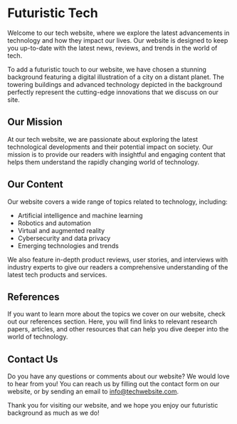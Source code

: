 <!--font:Poppins-->

# Futuristic Tech

Welcome to our tech website, where we explore the latest advancements in technology and how they impact our lives. Our website is designed to keep you up-to-date with the latest news, reviews, and trends in the world of tech.

To add a futuristic touch to our website, we have chosen a stunning background featuring a digital illustration of a city on a distant planet. The towering buildings and advanced technology depicted in the background perfectly represent the cutting-edge innovations that we discuss on our site.

## Our Mission

At our tech website, we are passionate about exploring the latest technological developments and their potential impact on society. Our mission is to provide our readers with insightful and engaging content that helps them understand the rapidly changing world of technology.

## Our Content

Our website covers a wide range of topics related to technology, including:

- Artificial intelligence and machine learning
- Robotics and automation
- Virtual and augmented reality
- Cybersecurity and data privacy
- Emerging technologies and trends

We also feature in-depth product reviews, user stories, and interviews with industry experts to give our readers a comprehensive understanding of the latest tech products and services.

## References

If you want to learn more about the topics we cover on our website, check out our references section. Here, you will find links to relevant research papers, articles, and other resources that can help you dive deeper into the world of technology.

## Contact Us

Do you have any questions or comments about our website? We would love to hear from you! You can reach us by filling out the contact form on our website, or by sending an email to [info@techwebsite.com](mailto:info@techwebsite.com).

Thank you for visiting our website, and we hope you enjoy our futuristic background as much as we do!

<!--

Write me content for website with wallpaper which alt text is:

"A digital illustration of a city on a distant planet, with towering buildings and advanced technology."

The name/title of the page should not be 1:1 copy of the alt text but rather a real content of the website which is using this wallpaper.

- Use markdown format 
- Start with heading
- Heading should be short and concise
- The content should look like a real website 
- The website should not be about the wallpaper, wallpaper is just a related background
- Heading should be contain work "wallpaper" or "background"
- Include real sections like references, contact, user stories, etc. use things relevant to the page purpose.
- Feel free to use structure like headings, bullets, numbering, blockquotes, paragraphs, horizontal lines, etc.
- You can use formatting like bold or _italic_
- You can include UTF-8 emojis
- Links should be only #hash anchors (and you can refer to the document itself)
- Do not include images


---


# Futuristic City Wallpaper for Your Tech Website

Welcome to our tech website, where we explore the latest advancements in technology and how they impact our lives. Our website is designed to keep you up-to-date with the latest news, reviews, and trends in the world of tech.

To add a futuristic touch to our website, we have chosen a stunning wallpaper featuring a digital illustration of a city on a distant planet. The towering buildings and advanced technology depicted in the wallpaper perfectly represent the cutting-edge innovations that we discuss on our site.

## Our Mission

At our tech website, we are passionate about exploring the latest technological developments and their potential impact on society. Our mission is to provide our readers with insightful and engaging content that helps them understand the rapidly changing world of technology.

## Our Content

Our website covers a wide range of topics related to technology, including:

- Artificial intelligence and machine learning
- Robotics and automation
- Virtual and augmented reality
- Cybersecurity and data privacy
- Emerging technologies and trends

We also feature in-depth product reviews, user stories, and interviews with industry experts to give our readers a comprehensive understanding of the latest tech products and services.

## References

If you want to learn more about the topics we cover on our website, check out our references section. Here, you will find links to relevant research papers, articles, and other resources that can help you dive deeper into the world of technology.

## Contact Us

Do you have any questions or comments about our website? We would love to hear from you! You can reach us by filling out the contact form on our website, or by sending an email to [info@techwebsite.com](mailto:info@techwebsite.com).

Thank you for visiting our website, and we hope you enjoy our futuristic city wallpaper as much as we do!


---


Heading should not include word "wallpaper". The website should not be about the wallpaper itself, wallpaper is just a related background, rewrite whole content.


---


# Exploring the Future of Technology: A Tech Website with a Futuristic Twist

Welcome to our tech website, where we explore the latest advancements in technology and how they impact our lives. Our website is designed to keep you up-to-date with the latest news, reviews, and trends in the world of tech.

To add a futuristic touch to our website, we have chosen a stunning background featuring a digital illustration of a city on a distant planet. The towering buildings and advanced technology depicted in the background perfectly represent the cutting-edge innovations that we discuss on our site.

## Our Mission

At our tech website, we are passionate about exploring the latest technological developments and their potential impact on society. Our mission is to provide our readers with insightful and engaging content that helps them understand the rapidly changing world of technology.

## Our Content

Our website covers a wide range of topics related to technology, including:

- Artificial intelligence and machine learning
- Robotics and automation
- Virtual and augmented reality
- Cybersecurity and data privacy
- Emerging technologies and trends

We also feature in-depth product reviews, user stories, and interviews with industry experts to give our readers a comprehensive understanding of the latest tech products and services.

## References

If you want to learn more about the topics we cover on our website, check out our references section. Here, you will find links to relevant research papers, articles, and other resources that can help you dive deeper into the world of technology.

## Contact Us

Do you have any questions or comments about our website? We would love to hear from you! You can reach us by filling out the contact form on our website, or by sending an email to [info@techwebsite.com](mailto:info@techwebsite.com).

Thank you for visiting our website, and we hope you enjoy our futuristic background as much as we do!


---


Write me a Google font which is best fitting for the website.

Pick from the list:
- Lobster
- IBM Plex Sans
- Open Sans
- Montserrat
- Roboto
- Cormorant Garamond
- Futura
- Creepster
- Raleway
- Playfair Display
- Lato
- Barlow Condensed
- Great Vibes
- Orbitron
- Cinzel
- Cabin
- Poppins
- Dancing Script
- Alegreya
- Exo 2
- Inter
- Cinzel Decorative


Write just the font name nothing else.


---


Poppins

-->
